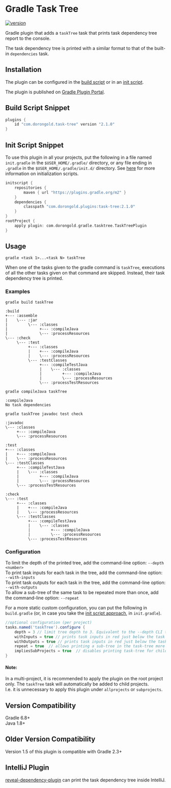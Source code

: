 # Gradle Task Tree

[![version](https://img.shields.io/badge/version-2.1.0-orange.svg)](./CHANGELOG.md)

Gradle plugin that adds a `taskTree` task that prints task dependency tree report to the console.

The task dependency tree is printed with a similar format to that of the built-in `dependencies` task.

## Installation

The plugin can be configured in the [build script](https://gradle.org/docs/current/userguide/plugins.html) or in an [init script](http://gradle.org/docs/current/userguide/init_scripts.html).

The plugin is published on [Gradle Plugin Portal](https://plugins.gradle.org/plugin/com.dorongold.task-tree).

## Build Script Snippet

```groovy
plugins {
    id "com.dorongold.task-tree" version "2.1.0"
}
```

## Init Script Snippet

To use this plugin in all your projects, put the following in a file named `init.gradle` in the `$USER_HOME/.gradle/` directory, or any file ending in `.gradle` in the `$USER_HOME/.gradle/init.d/` directory. See [here](https://docs.gradle.org/current/userguide/init_scripts.html) for more information on initialization scripts.

```groovy
initscript {
    repositories {
        maven { url "https://plugins.gradle.org/m2" }
    }
    dependencies {
	    classpath "com.dorongold.plugins:task-tree:2.1.0"
    }
}
rootProject {
    apply plugin: com.dorongold.gradle.tasktree.TaskTreePlugin
}
```

## Usage

`gradle <task 1>...<task N> taskTree`

When one of the tasks given to the gradle command is `taskTree`, executions of all the other tasks given on that command are skipped. Instead, their task dependency tree is printed.

### Examples

`gradle build taskTree`  
```
:build
+--- :assemble
|    \--- :jar
|         \--- :classes
|              +--- :compileJava
|              \--- :processResources
\--- :check
     \--- :test
          +--- :classes
          |    +--- :compileJava
          |    \--- :processResources
          \--- :testClasses
               +--- :compileTestJava
               |    \--- :classes
               |         +--- :compileJava
               |         \--- :processResources
               \--- :processTestResources

```

`gradle compileJava taskTree`  
```
:compileJava
No task dependencies
```

`gradle taskTree javadoc test check`  
```
:javadoc
\--- :classes
     +--- :compileJava
     \--- :processResources

:test
+--- :classes
|    +--- :compileJava
|    \--- :processResources
\--- :testClasses
     +--- :compileTestJava
     |    \--- :classes
     |         +--- :compileJava
     |         \--- :processResources
     \--- :processTestResources

:check
\--- :test
     +--- :classes
     |    +--- :compileJava
     |    \--- :processResources
     \--- :testClasses
          +--- :compileTestJava
          |    \--- :classes
          |         +--- :compileJava
          |         \--- :processResources
          \--- :processTestResources

```

### Configuration
To limit the depth of the printed tree, add the command-line option: `--depth <number>`  
To print task inputs for each task in the tree, add the command-line option: `--with-inputs`  
To print task outputs for each task in the tree, add the command-line option: `--with-outputs`  
To allow a sub-tree of the same task to be repeated more than once, add the command-line option: `--repeat`

For a more static custom configuration, you can put the following in `build.gradle` (or, in case you take the [init script approach](#init-script-snippet), in `init.gradle`).
```groovy
//optional configuration (per project)
tasks.named('taskTree').configure {
    depth = 3 // limit tree depth to 3. Equivalent to the --depth CLI task option.
    withInputs = true // prints task inputs in red just below the task in the tree. Equivalent to the --with-inputs CLI task option.
    withOutputs = true // prints task inputs in red just below the task in the tree. Equivalent to the --with-outputs CLI task option.
    repeat = true  // allows printing a sub-tree in the task-tree more than once. Equivalent to the --repeat CLI task option
    impliesSubProjects = true  // disables printing task-tree for child projects in a multi-project
}
```
#### Note:
In a multi-project, it is recommended to apply the plugin on the root project only. The `taskTree` task will automatically be added to child projects.  
I.e. it is unnecessary to apply this plugin under `allprojects` or `subprojects`.

## Version Compatibility
Gradle 6.8+  
Java 1.8+

## Older Version Compatibility
Version 1.5 of this plugin is compatible with Gradle 2.3+

## IntelliJ Plugin
[reveal-dependency-plugin](https://github.com/jvmlet/reveal-dependency-plugin) can print the task dependency tree inside IntelliJ.


